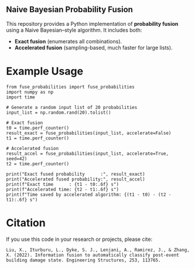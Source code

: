 ## Naive Bayesian Probability Fusion

This repository provides a Python implementation of **probability fusion** 
using a Naive Bayesian–style algorithm. It includes both:

- **Exact fusion** (enumerates all combinations).
- **Accelerated fusion** (sampling-based, much faster for large lists).

# Example Usage
```
from fuse_probabilities import fuse_probabilities
import numpy as np
import time

# Generate a random input list of 20 probabilities
input_list = np.random.rand(20).tolist()

# Exact fusion
t0 = time.perf_counter()
result_exact = fuse_probabilities(input_list, accelerate=False)
t1 = time.perf_counter()

# Accelerated fusion
result_accel = fuse_probabilities(input_list, accelerate=True, seed=42)
t2 = time.perf_counter()

print("Exact fused probability      :", result_exact)
print("Accelerated fused probability:", result_accel)
print(f"Exact time      : {t1 - t0:.6f} s")
print(f"Accelerated time: {t2 - t1:.6f} s")
print(f"Time saved by accelerated algorithm: {(t1 - t0) - (t2 - t1):.6f} s")
```


# Citation
If you use this code in your research or projects, please cite:
```
Liu, X., Iturburu, L., Dyke, S. J., Lenjani, A., Ramirez, J., & Zhang, X. (2022). Information fusion to automatically classify post-event building damage state. Engineering Structures, 253, 113765.
```
